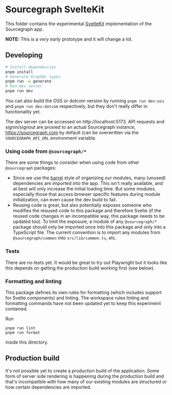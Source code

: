 # Sourcegraph SvelteKit

This folder contains the experimental [SvelteKit](https://kit.svelte.dev/)
implementation of the Sourcegraph app.

**NOTE:** This is a _very early_ prototype and it will change a lot.

## Developing

```bash
# Install dependencies
pnpm install
# Generate GraphQL types
pnpm run -w generate
# Run dev server
pnpm run dev
```

You can also build the OSS or dotcom version by running `pnpm run dev:oss` and
`pnpm run dev:dotcom` respectively, but they don't really differ in
functionality yet.

The dev server can be accessed on http://localhost:5173. API requests and
signin/signout are proxied to an actual Sourcegraph instance,
https://sourcegraph.com by default (can be overwritten via the
`SOURCEGRAPH_API_URL` environment variable.

### Using code from `@sourcegraph/*`

There are some things to consider when using code from other `@sourcegraph`
packages:

- Since we use the [barrel](https://basarat.gitbook.io/typescript/main-1/barrel)
  style of organizing our modules, many (unused) dependencies are imported into
  the app. This isn't really available, and at best will only increase the
  initial loading time. But some modules, especially those that access browser
  specific features during module initialization, can even cause the dev build
  to fail.
- Reusing code is great, but also potentially exposes someone who modifies the
  resused code to this package and therefore Svelte (if the reused code changes
  in an incompatible way, this package needs to be updated too). To limit the
  exposure, a module of any `@sourcegraph/*` package should only be imported
  once into this package and only into a TypeScript file.
  The current convention is to import any modules from `@sourcegraph/common`
  into `src/lib/common.ts`, etc.

### Tests

There are no tests yet. It would be great to try out Playwright but it looks
like this depends on getting the production build working first (see below).

### Formatting and linting

This package defines its own rules for formatting (which includes support for
Svelte components) and linting. The workspace rules linting and formatting
commands have not been updated yet to keep this experiment contained.

Run

```
pnpm run lint
pnpm run format
```

inside this directory.

## Production build

It's not possible yet to create a production build of the application. Some
form of server side rendering is happening during the production build and
that's incompatible with how many of our existing modules are structured or how
certain dependencies are imported.

